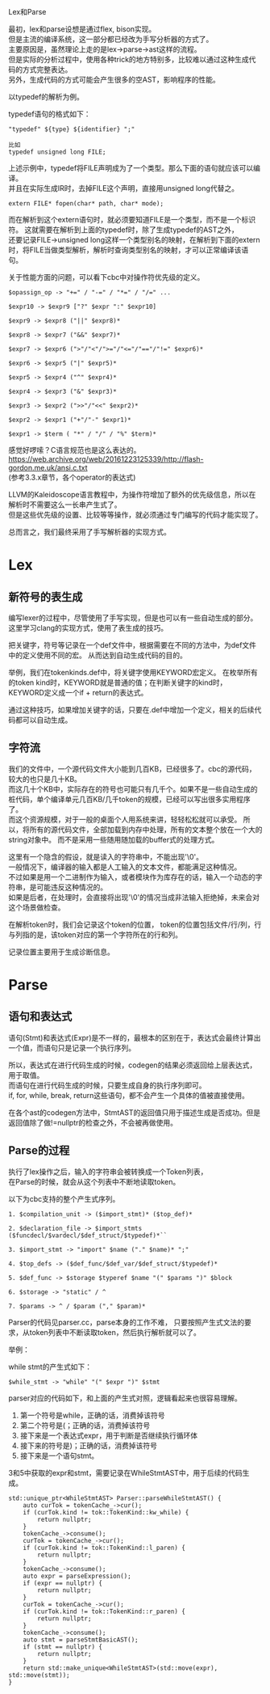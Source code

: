 
Lex和Parse

最初，lex和parse设想是通过flex, bison实现。  
但是主流的编译系统，这一部分都已经改为手写分析器的方式了。  
主要原因是，虽然理论上走的是lex->parse->ast这样的流程。  
但是实际的分析过程中，使用各种trick的地方特别多，比较难以通过这种生成代码的方式完整表达。  
另外，生成代码的方式可能会产生很多的空AST，影响程序的性能。  

以typedef的解析为例。

typedef语句的格式如下：  
```
"typedef" ${type} ${identifier} ";"

比如
typedef unsigned long FILE;
```

上述示例中，typedef将FILE声明成为了一个类型。那么下面的语句就应该可以编译。  
并且在实际生成IR时，去掉FILE这个声明，直接用unsigned long代替之。  
```
extern FILE* fopen(char* path, char* mode);
```

而在解析到这个extern语句时，就必须要知道FILE是一个类型，而不是一个标识符。
这就需要在解析到上面的typedef时，除了生成typedef的AST之外，  
还要记录FILE->unsigned long这样一个类型别名的映射，在解析到下面的extern时，将FILE当做类型解析，解析时查询类型别名的映射，才可以正常编译该语句。  

关于性能方面的问题，可以看下cbc中对操作符优先级的定义。  

```
$opassign_op -> "+=" / "-=" / "*=" / "/=" ...

$expr10 -> $expr9 ["?" $expr ":" $expr10]

$expr9 -> $expr8 ("||" $expr8)*

$expr8 -> $expr7 ("&&" $expr7)*

$expr7 -> $expr6 (">"/"<"/">="/"<="/"=="/"!=" $expr6)*

$expr6 -> $expr5 ("|" $expr5)*

$expr5 -> $expr4 ("^" $expr4)*

$expr4 -> $expr3 ("&" $expr3)*

$expr3 -> $expr2 (">>"/"<<" $expr2)*

$expr2 -> $expr1 ("+"/"-" $expr1)*

$expr1 -> $term ( "*" / "/" / "%" $term)*
```

感觉好啰嗦？C语言规范也是这么表达的。  
https://web.archive.org/web/20161223125339/http://flash-gordon.me.uk/ansi.c.txt  
(参考3.3.x章节，各个operator的表达式)  


LLVM的Kaleidoscope语言教程中，为操作符增加了额外的优先级信息，所以在解析时不需要这么一长串产生式了。  
但是这些优先级的设置、比较等等操作，就必须通过专门编写的代码才能实现了。  

总而言之，我们最终采用了手写解析器的实现方式。  

# Lex

## 新符号的表生成
编写lexer的过程中，尽管使用了手写实现，但是也可以有一些自动生成的部分。  
这里学习clang的实现方式，使用了表生成的技巧。    

把关键字，符号等记录在一个def文件中，根据需要在不同的方法中，为def文件中的定义使用不同的宏。
从而达到自动生成代码的目的。  

举例，我们在tokenkinds.def中，将关键字使用KEYWORD宏定义。
在枚举所有的token kind时，KEYWORD就是普通的值；在判断关键字的kind时，KEYWORD定义成一个if + return的表达式。

通过这种技巧，如果增加关键字的话，只要在.def中增加一个定义，相关的后续代码都可以自动生成。 

## 字符流

我们的文件中，一个源代码文件大小能到几百KB，已经很多了。cbc的源代码，较大的也只是几十KB。  
而这几十个KB中，实际存在的符号也可能只有几千个。如果不是一些自动生成的桩代码，单个编译单元几百KB/几千token的规模，已经可以写出很多实用程序了。  
而这个资源规模，对于一般的桌面个人用系统来讲，轻轻松松就可以承受。
所以，将所有的源代码文件，全部加载到内存中处理，所有的文本整个放在一个大的string对象中。
而不是采用一些随用随加载的buffer式的处理方式。  

这里有一个隐含的假设，就是读入的字符串中，不能出现'\0'。  
一般情况下，编译器的输入都是人工输入的文本文件，都能满足这种情况。  
不过如果是用一个二进制作为输入，或者模块作为库存在的话，输入一个动态的字符串，是可能违反这种情况的。  
如果是后者，在处理时，会直接将出现'\0'的情况当成非法输入拒绝掉，未来会对这个场景做检查。  

在解析token时，我们会记录这个token的位置，
token的位置包括文件/行/列，行与列指的是，该token对应的第一个字符所在的行和列。  

记录位置主要用于生成诊断信息。  

# Parse

## 语句和表达式

语句(Stmt)和表达式(Expr)是不一样的，最根本的区别在于，表达式会最终计算出一个值，而语句只是记录一个执行序列。  

所以，表达式在进行代码生成的时候，codegen的结果必须返回给上层表达式，用于取值。  
而语句在进行代码生成的时候，只要生成自身的执行序列即可。  
if, for, while, break, return这些语句，都不会产生一个具体的值被直接使用。  

在各个ast的codegen方法中，StmtAST的返回值只用于描述生成是否成功。但是返回值除了做!=nullptr的检查之外，不会被再做使用。  


## Parse的过程

执行了lex操作之后，输入的字符串会被转换成一个Token列表，  
在Parse的时候，就会从这个列表中不断地读取token。 

以下为cbc支持的整个产生式序列。  

```
1. $compilation_unit -> ($import_stmt)* ($top_def)*

2. $declaration_file -> $import_stmts ($funcdecl/$vardecl/$def_struct/$typedef)*``

3. $import_stmt -> "import" $name ("." $name)* ";"

4. $top_defs -> ($def_func/$def_var/$def_struct/$typedef)*

5. $def_func -> $storage $typeref $name "(" $params ")" $block

6. $storage -> "static" / ^

7. $params -> ^ / $param ("," $param)*

```


Parser的代码见parser.cc，parse本身的工作不难，
只要按照产生式文法的要求，从token列表中不断读取token，然后执行解析就可以了。  

举例：

while stmt的产生式如下：

```
$while_stmt -> "while" "(" $expr ")" $stmt
```

parser对应的代码如下，和上面的产生式对照，逻辑看起来也很容易理解。

1. 第一个符号是while，正确的话，消费掉该符号  
2. 第二个符号是(；正确的话，消费掉该符号  
3. 接下来是一个表达式expr，用于判断是否继续执行循环体  
4. 接下来的符号是)；正确的话，消费掉该符号  
5. 接下来是一个语句stmt。  

3和5中获取的expr和stmt，需要记录在WhileStmtAST中，用于后续的代码生成。

```
std::unique_ptr<WhileStmtAST> Parser::parseWhileStmtAST() {
    auto curTok = tokenCache_->cur();
    if (curTok.kind != tok::TokenKind::kw_while) {
        return nullptr;
    }
    tokenCache_->consume();
    curTok = tokenCache_->cur();
    if (curTok.kind != tok::TokenKind::l_paren) {
        return nullptr;
    }
    tokenCache_->consume();
    auto expr = parseExpression();
    if (expr == nullptr) {
        return nullptr;
    }
    curTok = tokenCache_->cur();
    if (curTok.kind != tok::TokenKind::r_paren) {
        return nullptr;
    }
    tokenCache_->consume();
    auto stmt = parseStmtBasicAST();
    if (stmt == nullptr) {
        return nullptr;
    }
    return std::make_unique<WhileStmtAST>(std::move(expr), std::move(stmt));
}
```



